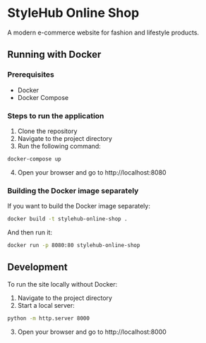 # StyleHub Online Shop

A modern e-commerce website for fashion and lifestyle products.

## Running with Docker

### Prerequisites
- Docker
- Docker Compose

### Steps to run the application

1. Clone the repository
2. Navigate to the project directory
3. Run the following command:

```bash
docker-compose up
```

4. Open your browser and go to http://localhost:8080

### Building the Docker image separately

If you want to build the Docker image separately:

```bash
docker build -t stylehub-online-shop .
```

And then run it:

```bash
docker run -p 8080:80 stylehub-online-shop
```

## Development

To run the site locally without Docker:

1. Navigate to the project directory
2. Start a local server:

```bash
python -m http.server 8000
```

3. Open your browser and go to http://localhost:8000
